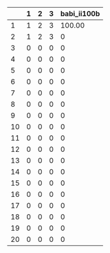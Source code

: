  |   | 1 | 2 | 3 | babi_ii100b | 
|-|-|-|-|-| 
 | 1 | 1 | 2 | 3 | 100.00 | 
 | 2 | 1 | 2 | 3 | 0 | 
 | 3 | 0 | 0 | 0 | 0 | 
 | 4 | 0 | 0 | 0 | 0 | 
 | 5 | 0 | 0 | 0 | 0 | 
 | 6 | 0 | 0 | 0 | 0 | 
 | 7 | 0 | 0 | 0 | 0 | 
 | 8 | 0 | 0 | 0 | 0 | 
 | 9 | 0 | 0 | 0 | 0 | 
 | 10 | 0 | 0 | 0 | 0 | 
 | 11 | 0 | 0 | 0 | 0 | 
 | 12 | 0 | 0 | 0 | 0 | 
 | 13 | 0 | 0 | 0 | 0 | 
 | 14 | 0 | 0 | 0 | 0 | 
 | 15 | 0 | 0 | 0 | 0 | 
 | 16 | 0 | 0 | 0 | 0 | 
 | 17 | 0 | 0 | 0 | 0 | 
 | 18 | 0 | 0 | 0 | 0 | 
 | 19 | 0 | 0 | 0 | 0 | 
 | 20 | 0 | 0 | 0 | 0 | 
